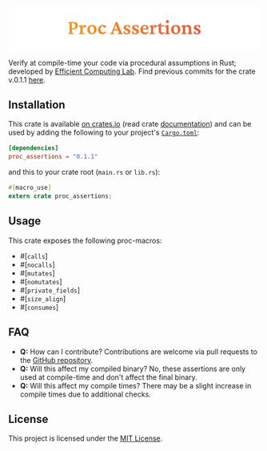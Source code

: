 ![proc-assertions banner](./static/proc_assertions_banner.png)

Verify at compile-time your code via procedural assumptions in Rust; developed by [Efficient Computing Lab](https://www.yecl.org/). 
Find previous commits for the crate v.0.1.1 [here](https://github.com/Ramla-I/static-assertions/tree/antonmel).

## Installation

This crate is available
[on crates.io](https://crates.io/crates/proc_assertions) (read crate [documentation](https://docs.rs/proc_assertions/0.1.1/proc_assertions/)) and can be used by
adding the following to your project's
[`Cargo.toml`](https://doc.rust-lang.org/cargo/reference/manifest.html):

```toml
[dependencies]
proc_assertions = "0.1.1"
```

and this to your crate root (`main.rs` or `lib.rs`):

```rust
#[macro_use]
extern crate proc_assertions;
```

## Usage

This crate exposes the following proc-macros:
- #[`calls`]
- #[`nocalls`]
- #[`mutates`]
- #[`nomutates`]
- #[`private_fields`]
- #[`size_align`]
- #[`consumes`]

## FAQ

- **Q:** How can I contribute?
Contributions are welcome via pull requests to the [GitHub repository](https://github.com/anton-mel/proc-assertions).
- **Q:** Will this affect my compiled binary?
No, these assertions are only used at compile-time and don't affect the final binary.
- **Q:** Will this affect my compile times?
There may be a slight increase in compile times due to additional checks.

## License

This project is licensed under the [MIT License](https://github.com/anton-mel/proc-assertions/LICENSE-MIT).
